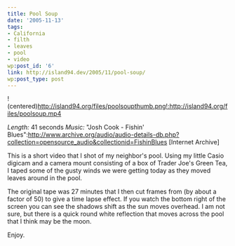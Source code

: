 ```yaml
---
title: Pool Soup
date: '2005-11-13'
tags:
- California
- filth
- leaves
- pool
- video
wp:post_id: '6'
link: http://island94.dev/2005/11/pool-soup/
wp:post_type: post
---
```


!(centered)http://island94.org/files/poolsoupthumb.png!:http://island94.org/files/poolsoup.mp4

*Length:* 41 seconds
*Music:* "Josh Cook - Fishin' Blues":http://www.archive.org/audio/audio-details-db.php?collection=opensource_audio&collectionid=FishinBlues [Internet Archive]

<!--mapstart-->
This is a short video that I shot of my neighbor's pool.  Using my little Casio digicam and a camera mount consisting of a box of Trader Joe's Green Tea, I taped some of the gusty winds we were getting today as they moved leaves around in the pool.  
<!--mapend-->

The original tape was 27 minutes that I then cut frames from (by about a factor of 50) to give a time lapse effect.  If you watch the bottom right of the screen you can see the shadows shift as the sun moves overhead. I am not sure, but there is a quick round white reflection that moves across the pool that I think may be the moon.

Enjoy.


